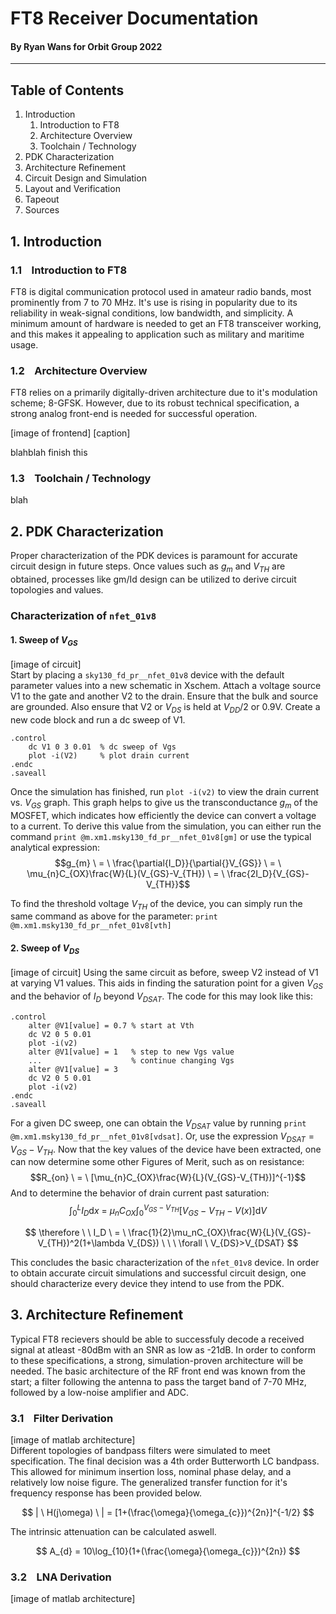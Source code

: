 # FT8 Receiver Documentation
#### By Ryan Wans for Orbit Group 2022
--- 
## Table of Contents
1. Introduction
	1. Introduction to FT8
	2. Architecture Overview
	3. Toolchain / Technology
2. PDK Characterization
3. Architecture Refinement
4. Circuit Design and Simulation
5. Layout and Verification
6. Tapeout
7. Sources

## 1. Introduction
### 1.1 &nbsp;&nbsp; Introduction to FT8
FT8 is digital communication protocol used in amateur radio bands, most prominently from 7 to 70 MHz. It's use is rising in popularity due to its reliability in weak-signal conditions, low bandwidth, and simplicity. A minimum amount of hardware is needed to get an FT8 transceiver working, and this makes it appealing to application such as military and maritime usage. 

### 1.2 &nbsp;&nbsp; Architecture Overview
FT8 relies on a primarily digitally-driven architecture due to it's modulation scheme; 8-GFSK. However, due to its robust technical specification, a strong analog front-end is needed for successful operation. 

[image of frontend]
[caption]

blahblah finish this

### 1.3 &nbsp;&nbsp; Toolchain / Technology
blah

## 2. PDK Characterization
Proper characterization of the PDK devices is paramount for accurate circuit design in future steps. Once values such as $g_{m}$ and $V_{TH}$ are obtained, processes like gm/Id design can be utilized to derive circuit topologies and values. 

### Characterization of `nfet_01v8`

#### 1. Sweep of $V_{GS}$
[image of circuit] <br/>
Start by placing a `sky130_fd_pr__nfet_01v8` device with the default parameter values into a new schematic in Xschem. Attach a voltage source V1 to the gate and another V2 to the drain. Ensure that the bulk and source are grounded. Also ensure that V2 or $V_{DS}$ is held at $V_{DD}/2$ or 0.9V. Create a new code block and run a dc sweep of V1.
```spice 
.control
	dc V1 0 3 0.01  % dc sweep of Vgs
	plot -i(V2)     % plot drain current
.endc
.saveall
```
Once the simulation has finished, run `plot -i(v2)` to view the drain current vs. $V_{GS}$ graph. This graph helps to give us the transconductance $g_m$ of the MOSFET, which indicates how efficiently the device can convert a voltage to a current. To derive this value from the simulation, you can either run the command `print @m.xm1.msky130_fd_pr__nfet_01v8[gm]` or use the typical analytical expression:
$$g_{m} \ = \ \frac{\partial{I_D}}{\partial{}V_{GS}} \ = \ \mu_{n}C_{OX}\frac{W}{L}(V_{GS}-V_{TH}) \ = \ \frac{2I_D}{V_{GS}-V_{TH}}$$

To find the threshold voltage $V_{TH}$ of the device, you can simply run the same command as above for the parameter: `print @m.xm1.msky130_fd_pr__nfet_01v8[vth]`

#### 2. Sweep of $V_{DS}$
[image of circuit]
Using the same circuit as before, sweep V2 instead of V1 at varying V1 values. This aids in finding the saturation point for a given $V_{GS}$ and the behavior of $I_D$ beyond $V_{DSAT}$. The code for this may look like this:
```spice
.control
	alter @V1[value] = 0.7 % start at Vth
	dc V2 0 5 0.01
	plot -i(v2)
	alter @V1[value] = 1   % step to new Vgs value
	...                    % continue changing Vgs
	alter @V1[value] = 3
	dc V2 0 5 0.01
	plot -i(v2)
.endc
.saveall
```
For a given DC sweep, one can obtain the $V_{DSAT}$ value by running `print @m.xm1.msky130_fd_pr__nfet_01v8[vdsat]`. Or, use the expression $V_{DSAT}=V_{GS}-V_{TH}$. Now that the key values of the device have been extracted, one can now determine some other Figures of Merit, such as on resistance:
$$R_{on} \ = \ [\mu_{n}C_{OX}\frac{W}{L}(V_{GS}-V_{TH})]^{-1}$$
And to determine the behavior of drain current past saturation:
$$\int_0^LI_D\mathrm dx \ = \ \mu_{n}C_{OX}\int_0^{V_{GS}-V_{TH}}[V_{GS}-V_{TH}-V(x)]\mathrm dV$$

$$
\therefore \ \ I_D \ = \ \frac{1}{2}\mu_nC_{OX}\frac{W}{L}(V_{GS}-V_{TH})^2(1+\lambda V_{DS}) \ \ \ \forall \ V_{DS}>V_{DSAT}
$$

This concludes the basic characterization of the `nfet_01v8` device. In order to obtain accurate circuit simulations and successful circuit design, one should characterize every device they intend to use from the PDK. 

## 3. Architecture Refinement
Typical FT8 recievers should be able to successfuly decode a received signal at atleast -80dBm with an SNR as low as -21dB. In order to conform to these specifications, a strong, simulation-proven architecture will be needed. The basic architecture of the RF front end was known from the start; a filter following the antenna to pass the target band of 7-70 MHz, followed by a low-noise amplifier and ADC. 
### 3.1 &nbsp;&nbsp; Filter Derivation
[image of matlab architecture] <br>
Different topologies of bandpass filters were simulated to meet specification. The final decision was a 4th order Butterworth LC bandpass. This allowed for minimum insertion loss, nominal phase delay, and a relatively low noise figure. The generalized transfer function for it's frequency response has been provided below. 

$$
| \ H(j\omega) \ | = [1+(\frac{\omega}{\omega_{c}})^{2n}]^{-1/2}
$$

The intrinsic attenuation can be calculated aswell. 

$$
A_{d} = 10\log_{10}(1+(\frac{\omega}{\omega_{c}})^{2n})
$$

### 3.2 &nbsp;&nbsp; LNA Derivation
[image of matlab architecture] <br>
